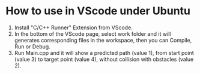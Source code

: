 # How to use in VScode under Ubuntu
1. Install \"C/C++ Runner\" Extension from VScode.
2. In the bottom of the VScode page, select work folder and it will generates corresponding files in the workspace, then you can Compile, Run or Debug.
3. Run Main.cpp and it will show a predicted path (value 1), from start point (value 3) to target point (value 4), without collision with obstacles (value 2).